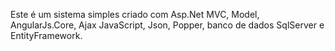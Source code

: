 Este é um sistema simples criado com Asp.Net MVC, Model, AngularJs.Core, Ajax JavaScript, Json, Popper, banco de dados SqlServer e EntityFramework.